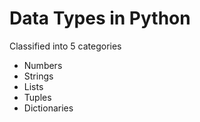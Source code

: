 # Data Types in Python

Classified into 5 categories

* Numbers
* Strings
* Lists
* Tuples
* Dictionaries

